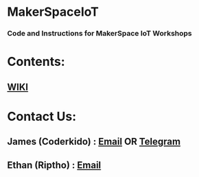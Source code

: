 # MakerSpaceIoT
### Code and Instructions for MakerSpace IoT Workshops

# Contents: 
## [WIKI](https://github.com/Coderkido/MakerSpaceIoT/wiki)

# Contact Us:
## James (Coderkido) : [Email](jgrrule@gmail.com) OR [Telegram](https://telegram.me/jgrrule)
## Ethan (Riptho) : [Email](WhatsyouremailEthan) 


